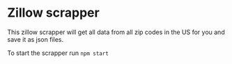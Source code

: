 # Zillow scrapper


This zillow scrapper will get all data from all zip codes in the US for you and save it as json files.

To start the scrapper run `npm start`

